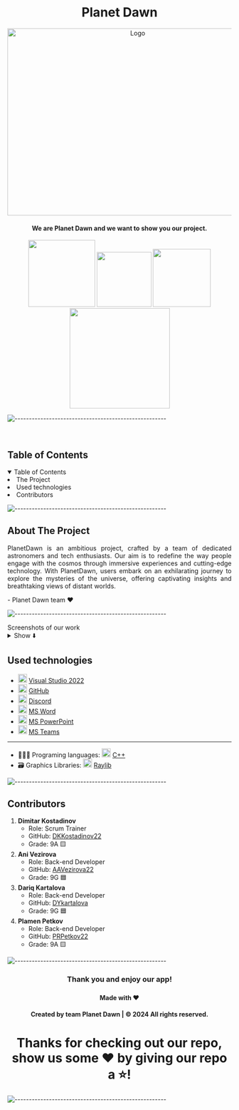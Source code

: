 <h1 align = "center">Planet Dawn</h1>
<p align="center">
    <img src="https://cdn.discordapp.com/attachments/1055947987609718855/1210939053017669632/PDA.png?ex=65ec61e0&is=65d9ece0&hm=a6afce37568211bebe83c2814da6c77f4b6f273b57cf4145cb2f8d3304da4cf1&" alt="Logo" width="570" height="420">
</p>

   <h4 align="center">We are Planet Dawn and we want to show you our project.</h4>
    

    
<p align="center">
    <img src = "https://img.shields.io/badge/languages_used-1-blue" width="150">
    <img src = "https://img.shields.io/badge/contributors-4-blue"  width="123">
    <img src = "https://img.shields.io/badge/repo size-68MB-blue"  width="130">
    <img src = "https://img.shields.io/badge/Last commit-February 26th-blue"  width="225">

  ![-----------------------------------------------------](https://raw.githubusercontent.com/andreasbm/readme/master/assets/lines/rainbow.png)

    
<br>

<!-- TABLE OF CONTENTS -->
<h2 id="table-of-contents">Table of Contents</h2>
    
<details open="open">
    <summary>Table of Contents</summary>
    <li><a>  The Project </a></li>
    <li><a>  Used technologies </a></li>
    <li><a>  Contributors </a></li>
</details>

 ![-----------------------------------------------------](https://raw.githubusercontent.com/andreasbm/readme/master/assets/lines/rainbow.png)
 
<!-- ABOUT THE PROJECT -->
<h2 id="about-the-project">About The Project</h2>
    
<p align="justify">
    PlanetDawn is an ambitious project, crafted by a team of dedicated astronomers and tech enthusiasts. Our aim is to redefine the way people engage with the cosmos through immersive experiences and cutting-edge technology. With PlanetDawn, users embark on an exhilarating journey to explore the mysteries of the universe, offering captivating insights and breathtaking views of distant worlds.
</p>
<p> - Planet Dawn team ❤️</p>

![-----------------------------------------------------](https://raw.githubusercontent.com/andreasbm/readme/master/assets/lines/rainbow.png)

<summary>Screenshots of our work</summary>
<details>
<summary>Show ⬇️</summary>
<br>
    
    
|                                                                        |              
| :-------------------------------------------------------------------: | 
| Main Menu ![mainMenu](https://github.com/codingburgas/2324-space-sprint-project-pda/assets/132439820/6c9136da-c267-4210-9a68-a89034eb0866)
| Planets Menu ![planetsMenu](https://github.com/codingburgas/2324-space-sprint-project-pda/assets/132439820/754339f6-23fa-4fab-8787-0f3e5031bd7e)
| Earth's Menu ![earth](https://github.com/codingburgas/2324-space-sprint-project-pda/assets/132439820/f1145f0f-9c57-46de-82d0-d088766cb9f7)


 ![-----------------------------------------------------](https://raw.githubusercontent.com/andreasbm/readme/master/assets/lines/rainbow.png)
                             

</details>

##  Used technologies


- <img src="https://cdn.discordapp.com/attachments/1055947987609718855/1210937659648901151/Visual_Studio_Icon_2022.svg.png?ex=65ec6094&is=65d9eb94&hm=00d94d212379ec566d8d1bab40038057a4405e137ed14d9d7741892f4df22270&"  width="20" alt="Visual Studio 2022"> <a href="https://code.visualstudio.com/">Visual Studio 2022</a>
- <img src="https://github.githubassets.com/images/modules/logos_page/GitHub-Mark.png" width="20" alt="GitHub Logo"> <a href="https://github.com/">GitHub</a>
- <img src="https://www.freepnglogos.com/uploads/discord-logo-png/concours-discord-cartes-voeux-fortnite-france-6.png" width="20" alt="Discord Logo"> <a href="https://discord.com/">Discord</a>
- <img src="https://upload.wikimedia.org/wikipedia/commons/thumb/f/fd/Microsoft_Office_Word_%282019%E2%80%93present%29.svg/2203px-Microsoft_Office_Word_%282019%E2%80%93present%29.svg.png" width="20" alt="MS Word Logo"> <a href="https://en.wikipedia.org/wiki/Microsoft_Word">MS Word</a>
- <img src="https://upload.wikimedia.org/wikipedia/commons/3/3b/Microsoft_PowerPoint_Logo.png" width="20" alt="MS PowerPoint Logo"> <a href="https://bg.wikipedia.org/wiki/Microsoft_PowerPoint">MS PowerPoint</a>
- <img src="https://upload.wikimedia.org/wikipedia/commons/thumb/c/c9/Microsoft_Office_Teams_%282018%E2%80%93present%29.svg/2203px-Microsoft_Office_Teams_%282018%E2%80%93present%29.svg.png" width="20" alt="MS Teams Logo"> <a href="https://www.microsoft.com/en-us/microsoft-teams/group-chat-software">MS Teams</a>
-----------------------------------------------------------------------------------------------------------------------------------

- 👩🏻‍💻 Programing languages: <img src="https://brandslogos.com/wp-content/uploads/thumbs/c-logo-vector.svg" width="20" alt="C++ Logo"> <a href="https://cplusplus.com/">C++</a>
- 🗃️ Graphics Libraries: <img src="https://upload.wikimedia.org/wikipedia/commons/f/f4/Raylib_logo.png" width="20" alt="Raylib Logo"> <a href="https://www.raylib.com/">Raylib</a>

![-----------------------------------------------------](https://raw.githubusercontent.com/andreasbm/readme/master/assets/lines/rainbow.png)
<h2 id="contributors">Contributors</h2>

<ol>
    <li>
        <strong>Dimitar Kostadinov </strong>
        <ul>
            <li>Role: Scrum Trainer</li>
            <li>GitHub: <a href="https://github.com/DKKostadinov22">DKKostadinov22</a></li>
             <li>Grade: 9A 🟨 </li>
        </ul>
    </li>
    
<li>
            <strong>Ani Vezirova</strong>
<ul>
            <li>Role: Back-end Developer</li>
            <li>GitHub: <a href="https://github.com/AAVezirova22">AAVezirova22</a></li>
             <li>Grade: 9G 🟦</li>
</ul>
</li>

<li>
<strong>Dariq Kartalova</strong>
<ul>
            <li>Role: Back-end Developer</li>
            <li>GitHub: <a href="https://github.com/DYkartalova22">DYkartalova</a></li>
             <li>Grade: 9G 🟦</li>
</ul>
</li>
        
<li>
<strong>Plamen Petkov</strong>
<ul>
            <li>Role: Back-end Developer</li>
            <li>GitHub: <a href="https://github.com/PRPetkov22">PRPetkov22</a></li>
            <li>Grade: 9A 🟨</li>
</ul>
</li>
    
</ol>

![-----------------------------------------------------](https://raw.githubusercontent.com/andreasbm/readme/master/assets/lines/rainbow.png)

<h3 align="center"> Thank you and enjoy our app! <h3>
<h4 align="center"> Made with ❤️</h4>
<h4 align="center"> Created by team Planet Dawn | &copy 2024 All rights reserved.</h4>
<h1 align="center">Thanks for checking out our repo, show us some ❤️ by giving our repo a ⭐️!</h1>

![-----------------------------------------------------](https://raw.githubusercontent.com/andreasbm/readme/master/assets/lines/rainbow.png)
